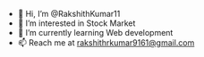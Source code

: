 - 👋 Hi, I’m @RakshithKumar11
- 👀 I’m interested in Stock Market
- 🌱 I’m currently learning Web development
- 📫 Reach me at rakshithrkumar9161@gmail.com

<!---
RakshithKumar11/RakshithKumar11 is a ✨ special ✨ repository because its `README.md` (this file) appears on your GitHub profile.
You can click the Preview link to take a look at your changes.
--->
